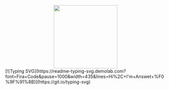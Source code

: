 <div id="header" align="center">
    <img src="https://i.pinimg.com/564x/bf/01/0b/bf010b26e40254d2470581ff6db08c90.jpg" width="200"/>
</div>
    [![Typing SVG](https://readme-typing-svg.demolab.com?font=Fira+Code&pause=1000&width=435&lines=Hi%2C+I'm+Answet+%F0%9F%91%8B)](https://git.io/typing-svg)

<!--
**answet/answet** is a ✨ _special_ ✨ repository because its `README.md` (this file) appears on your GitHub profile.

Here are some ideas to get you started:

- 🔭 I’m currently working on ...
- 🌱 I’m currently learning ...
- 👯 I’m looking to collaborate on ...
- 🤔 I’m looking for help with ...
- 💬 Ask me about ...
- 📫 How to reach me: ...
- 😄 Pronouns: ...
- ⚡ Fun fact: ...
-->
